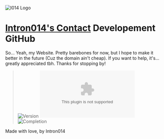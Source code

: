 ![I014 Logo](/resources/favicon.ico)
# [Intron014's Contact](https://intron014.com) Developement GitHub

So... Yeah, my Website. Pretty barebones for now, but I hope to make it better in the future (Cuz the domain ain't cheap). If you want to help, it's... greatly appreciated tbh. Thanks for stopping by!

> ![Version](https://img.shields.io/badge/Version-1.1-green?style=flat-square)
> ![Updated](https://img.shields.io/github/last-commit/I014/Intron014.com?style=flat-square)
> ![Completion](https://img.shields.io/badge/Completion-Done-green?style=flat-square)

Made with love, by Intron014
